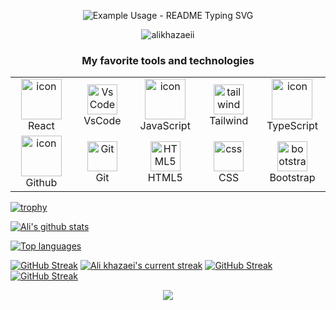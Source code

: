 <p align="center">
  <img src="https://readme-typing-svg.demolab.com/?lines=Hi+wellcome+To my Github!; Ali Khazaei+Front+end+developer !; cheak+my+Repository!; hope+you+enjoy!&font=Fira%20Code&center=true&width=400&height=65&duration=4000&pause=1000" alt="Example Usage - README Typing SVG">
</p>
<p align="center"> <img src="https://komarev.com/ghpvc/?username=alikhazaeii&label=Profile%20views&color=0e75b6&style=flat" alt="alikhazaeii" /> </p>

<h3 align="center" font-size='25px'>My favorite tools and technologies</h3>

<table align="center">
  <tr>
    <td align="center" width="96">
        <img src="https://techstack-generator.vercel.app/react-icon.svg" alt="icon" width="65" height="65" />
      <br>React
    </td>
       <td align="center" width="96">
        <img src="https://skillicons.dev/icons?i=vscode" width="48" height="48" alt="VsCode" />
      <br>VsCode
    </td>    
    <td align="center" width="96">
        <img src="https://techstack-generator.vercel.app/js-icon.svg" alt="icon" width="65" height="65" />
      <br>JavaScript
    </td>
      <td align="center" width="96">
        <img src="https://skillicons.dev/icons?i=tailwind" width="48" height="48" alt="tailwind" />
      <br>Tailwind
    </td>
    <td align="center" width="96">
        <img src="https://techstack-generator.vercel.app/ts-icon.svg" alt="icon" width="65" height="65" />
      <br>TypeScript
    </td>
  </tr>
  <tr>
    <td align="center" width="96">
        <img src="https://techstack-generator.vercel.app/github-icon.svg" alt="icon" width="65" height="65" />
      <br>Github
    </td>
    <td align="center" width="96"> 
        <img src="https://user-images.githubusercontent.com/25181517/192108372-f71d70ac-7ae6-4c0d-8395-51d8870c2ef0.png" width="48" height="48" alt="Git" />
      <br>Git
    </td>
    <td align="center"  width="96">
        <img src="https://skillicons.dev/icons?i=html" width="48" height="48" alt="HTML5" />
      <br>HTML5
    </td>
    <td align="center" width="96">
        <img src="https://skillicons.dev/icons?i=css" width="48" height="48" alt="css" />
      <br>CSS
    </td>
    <td align="center"  width="96">
        <img src="https://skillicons.dev/icons?i=bootstrap" width="48" height="48" alt="bootstrap" />
      <br>Bootstrap
    </td>
  
  </tr>
</table>


[![trophy](https://github-profile-trophy.vercel.app/?username=alikhazaeii&theme=chartreuse-dark)](https://github.com/ryo-ma/github-profile-trophy)

 [![Ali's github stats](https://bad-apple-github-readme.vercel.app/api?username=alikhazaeii&show_icons=true&count_private=true&line_height=20&icon_color=00b3ff&theme=blue-green&title_color=00b3ff)](#)
 
 [![Top languages](https://github-readme-mwendwa.vercel.app/api/top-langs/?username=alikhazaeii&layout=compact&count_private=true&theme=blue-green&title_color=00b3ff)](#)

 [![GitHub Streak](https://github-readme-streak-stats-jet-one.vercel.app?user=alikhazaeii&theme=dark)](https://git.io/streak-stats)
[![Ali khazaei's current streak](https://streak-stats.demolab.com/?user=alikhazaeii&count_private=true&theme=blue-green&title_color=00b3ff)](#)
[![GitHub Streak](https://streak-stats.demolab.com?user=alikhazaeii&theme=dark&hide_total_contributions=true&hide_current_streak=true)](https://git.io/streak-stats)
[![GitHub Streak](https://streak-stats.demolab.com/?user=alikhazaeii&currStreakNum=2FD3EB&fire=pink&sideLabels=F00&date_format=[Y.]n.j)](https://git.io/streak-stats)
<p align="center">
     <img src="https://capsule-render.vercel.app/api?type=waving&color=gradient&height=100&section=footer"/>
</p>


